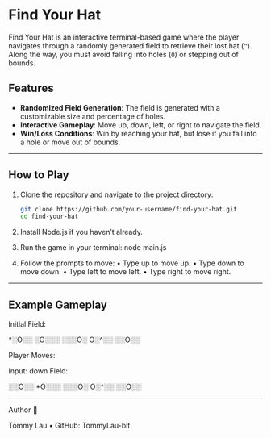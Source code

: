 # Find Your Hat

Find Your Hat is an interactive terminal-based game where the player navigates through a randomly generated field to retrieve their lost hat (`^`). Along the way, you must avoid falling into holes (`O`) or stepping out of bounds.

## Features

- **Randomized Field Generation**: The field is generated with a customizable size and percentage of holes.
- **Interactive Gameplay**: Move up, down, left, or right to navigate the field.
- **Win/Loss Conditions**: Win by reaching your hat, but lose if you fall into a hole or move out of bounds.

---

## How to Play

1. Clone the repository and navigate to the project directory:
   ```bash
   git clone https://github.com/your-username/find-your-hat.git
   cd find-your-hat

2.	Install Node.js if you haven’t already.

3.	Run the game in your terminal: node main.js

4.	Follow the prompts to move:
	•	Type up to move up.
	•	Type down to move down.
	•	Type left to move left.
	•	Type right to move right.

---

## Example Gameplay

Initial Field:

*░O░░
░O░░░
░░░O░
O░^░░
░░O░░

Player Moves:

Input: down
Field:

░░O░░
*O░░░
░░░O░
O░^░░
░░O░░

---

Author 👤

Tommy Lau • GitHub: TommyLau-bit